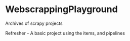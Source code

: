 # WebscrappingPlayground
Archives of scrapy projects

Refresher - A basic project using the items, and pipelines
